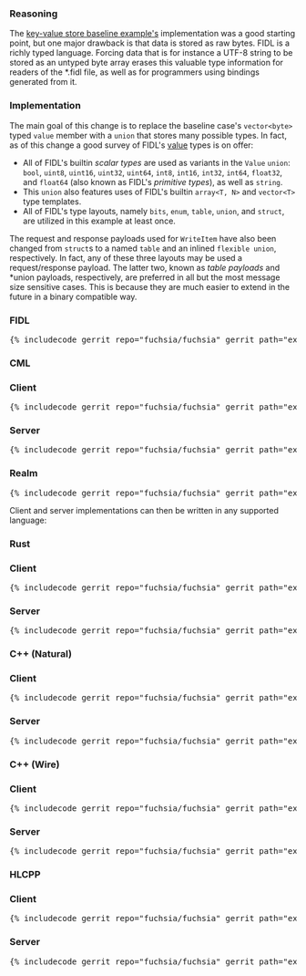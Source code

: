 ### Reasoning

The [key-value store baseline
example's](/docs/development/languages/fidl/examples/key_value_store#baseline)
implementation was a good starting point, but one major drawback is that data is
stored as raw bytes. FIDL is a richly typed language. Forcing data that is for
instance a UTF-8 string to be stored as an untyped byte array erases this
valuable type information for readers of the *.fidl file, as well as for
programmers using bindings generated from it.

### Implementation

The main goal of this change is to replace the baseline case's `vector<byte>`
typed `value` member with a `union` that stores many possible types. In fact, as
of this change a good survey of FIDL's
[value](/docs/reference/fidl/language/language.md#value-vs-resource) types is on
offer:

- All of FIDL's builtin *scalar types* are used as variants in the `Value`
  `union`: `bool`, `uint8`, `uint16`, `uint32`, `uint64`, `int8`,
  `int16`, `int32`, `int64`, `float32`, and `float64` (also known as FIDL's
  *primitive types*), as well as `string`.
- This `union` also features uses of FIDL's builtin `array<T, N>` and
  `vector<T>` type templates.
- All of FIDL's type layouts, namely `bits`, `enum`, `table`, `union`, and
  `struct`, are utilized in this example at least once.

The request and response payloads used for `WriteItem` have also been changed
from `struct`s to a named `table` and an inlined `flexible union`, respectively.
In fact, any of these three layouts may be used a request/response payload. The
latter two, known as *table payloads* and *union payloads, respectively, are
preferred in all but the most message size sensitive cases. This is because they
are much easier to extend in the future in a binary compatible way.

<div>
  <devsite-selector>
    <!-- FIDL -->
    <section>
      <h3 id="key_value_store-use_generic_values-fidl">FIDL</h3>
      <pre class="prettyprint">{% includecode gerrit_repo="fuchsia/fuchsia" gerrit_path="examples/fidl/new/key_value_store/use_generic_values/fidl/key_value_store.test.fidl" highlight="diff_1,diff_2" %}</pre>
    </section>
    <!-- CML -->
    <section style="padding: 0px;">
      <h3>CML</h3>
      <devsite-selector style="margin: 0px; padding: 0px;">
        <section>
          <h3 id="key_value_store-use_generic_values-cml-client">Client</h3>
          <pre class="prettyprint">{% includecode gerrit_repo="fuchsia/fuchsia" gerrit_path="examples/fidl/new/key_value_store/use_generic_values/meta/client.cml" highlight="diff_1" %}</pre>
        </section>
        <section>
          <h3 id="key_value_store-use_generic_values-server">Server</h3>
          <pre class="prettyprint">{% includecode gerrit_repo="fuchsia/fuchsia" gerrit_path="examples/fidl/new/key_value_store/use_generic_values/meta/server.cml" %}</pre>
        </section>
        <section>
          <h3 id="key_value_store-use_generic_values-realm">Realm</h3>
          <pre class="prettyprint">{% includecode gerrit_repo="fuchsia/fuchsia" gerrit_path="examples/fidl/new/key_value_store/use_generic_values/realm/meta/realm.cml" %}</pre>
        </section>
      </devsite-selector>
    </section>
  </devsite-selector>
</div>

Client and server implementations can then be written in any supported language:

<div>
  <devsite-selector>
    <!-- Rust -->
    <section style="padding: 0px;">
      <h3>Rust</h3>
      <devsite-selector style="margin: 0px; padding: 0px;">
        <section>
          <h3 id="key_value_store-use_generic_values-rust-client">Client</h3>
          <pre class="prettyprint lang-rust">{% includecode gerrit_repo="fuchsia/fuchsia" gerrit_path="examples/fidl/new/key_value_store/use_generic_values/rust/client/src/main.rs" highlight="diff_1,diff_2,diff_3" %}</pre>
        </section>
        <section>
          <h3 id="key_value_store-use_generic_values-rust-server">Server</h3>
          <pre class="prettyprint lang-rust">{% includecode gerrit_repo="fuchsia/fuchsia" gerrit_path="examples/fidl/new/key_value_store/use_generic_values/rust/server/src/main.rs" highlight="diff_1,diff_2,diff_3,diff_4" %}</pre>
        </section>
      </devsite-selector>
    </section>
    <!-- C++ (Natural) -->
    <section style="padding: 0px;">
      <h3>C++ (Natural)</h3>
      <devsite-selector style="margin: 0px; padding: 0px;">
        <section>
          <h3 id="key_value_store-use_generic_values-cpp_natural-client">Client</h3>
          <pre class="prettyprint lang-cc">{% includecode gerrit_repo="fuchsia/fuchsia" gerrit_path="examples/fidl/new/key_value_store/use_generic_values/cpp_natural/TODO.md" region_tag="todo" %}</pre>
        </section>
        <section>
          <h3 id="key_value_store-use_generic_values-cpp_natural-server">Server</h3>
          <pre class="prettyprint lang-cc">{% includecode gerrit_repo="fuchsia/fuchsia" gerrit_path="examples/fidl/new/key_value_store/use_generic_values/cpp_natural/TODO.md" region_tag="todo" %}</pre>
        </section>
      </devsite-selector>
    </section>
    <!-- C++ (Wire) -->
    <section style="padding: 0px;">
      <h3>C++ (Wire)</h3>
      <devsite-selector style="margin: 0px; padding: 0px;">
        <section>
          <h3 id="key_value_store-use_generic_values-cpp_wire-client">Client</h3>
          <pre class="prettyprint lang-cc">{% includecode gerrit_repo="fuchsia/fuchsia" gerrit_path="examples/fidl/new/key_value_store/use_generic_values/cpp_wire/TODO.md" region_tag="todo" %}</pre>
        </section>
        <section>
          <h3 id="key_value_store-use_generic_values-cpp_wire-server">Server</h3>
          <pre class="prettyprint lang-cc">{% includecode gerrit_repo="fuchsia/fuchsia" gerrit_path="examples/fidl/new/key_value_store/use_generic_values/cpp_wire/TODO.md" region_tag="todo" %}</pre>
        </section>
      </devsite-selector>
    </section>
    <!-- HLCPP -->
    <section style="padding: 0px;">
      <h3 id="key_value_store-use_generic_values-hlcpp">HLCPP</h3>
      <devsite-selector style="margin: 0px; padding: 0px;">
        <section>
          <h3 id="key_value_store-use_generic_values-hlcpp-client">Client</h3>
          <pre class="prettyprint lang-cc">{% includecode gerrit_repo="fuchsia/fuchsia" gerrit_path="examples/fidl/new/key_value_store/use_generic_values/hlcpp/TODO.md" region_tag="todo" %}</pre>
        </section>
        <section>
          <h3 id="key_value_store-use_generic_values-hlcpp-server">Server</h3>
          <pre class="prettyprint lang-cc">{% includecode gerrit_repo="fuchsia/fuchsia" gerrit_path="examples/fidl/new/key_value_store/use_generic_values/hlcpp/TODO.md" region_tag="todo" %}</pre>
        </section>
      </devsite-selector>
    </section>
  </devsite-selector>
</div>
